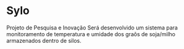 # Sylo
Projeto de Pesquisa e Inovação
Será desenvolvido um sistema para monitoramento de temperatura e umidade dos graõs de soja/milho armazenados dentro de silos.
